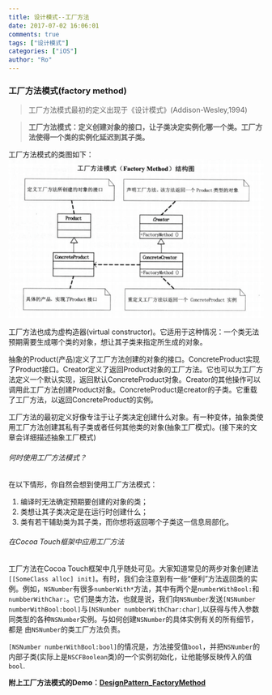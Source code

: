 ```yaml
---
title: 设计模式--工厂方法
date: 2017-07-02 16:06:01
comments: true
tags: ["设计模式"]
categories: ["iOS"]
author: "Ro"
---
```


### 工厂方法模式(factory method)
>工厂方法模式最初的定义出现于《设计模式》(Addison-Wesley,1994)

>__工厂方法模式：定义创建对象的接口，让子类决定实例化哪一个类。工厂方法使得一个类的实例化延迟到其子类。__

<!-- more -->

工厂方法模式的类图如下：
![工厂方法类图](/imgs/factoryMethod.png)

工厂方法也成为虚构造器(virtual constructor)。它适用于这种情况：一个类无法预期需要生成哪个类的对象，想让其子类来指定所生成的对象。

抽象的Product(产品)定义了工厂方法创建的对象的接口。ConcreteProduct实现了Product接口。Creator定义了返回Product对象的工厂方法。它也可以为工厂方法定义一个默认实现，返回默认ConcreteProduct对象。Creator的其他操作可以调用此工厂方法创建Product对象。ConcreteProduct是creator的子类。它重载了工厂方法，以返回ConcreteProduct的实例。

工厂方法的最初定义好像专注于让子类决定创建什么对象。有一种变体，抽象类使用工厂方法创建其私有子类或者任何其他类的对象(抽象工厂模式)。(接下来的文章会详细描述抽象工厂模式)

###### 何时使用工厂方法模式？
在以下情形，你自然会想到使用工厂方法模式：
1. 编译时无法确定预期要创建的对象的类；
2. 类想让其子类决定是在运行时创建什么；
3. 类有若干辅助类为其子类，而你想将返回哪个子类这一信息局部化。

###### 在Cocoa Touch框架中应用工厂方法

工厂方法在Cocoa Touch框架中几乎随处可见。大家知道常见的两步对象创建法`[[SomeClass alloc] init]`。有时，我们会注意到有一些“便利”方法返回类的实例。例如，`NSNumber`有很多`numberWith*`方法，其中有两个是`numberWithBool:`和`numbberWithChar:`。它们是类方法，也就是说，我们向`NSNumber`发送`[NSNumber numberWithBool:bool]`与`[NSNumber numbberWithChar:char]`,以获得与传入参数同类型的各种`NSNumber`实例。与如何创建`NSNumber`的具体实例有关的所有细节，都是 由`NSNumber`的类工厂方法负责。

`[NSNumber numberWithBool:bool]`的情况是，方法接受值`bool`，并把`NSNumber`的内部子类(实际上是`NSCFBoolean`类)的一个实例初始化，让他能够反映传入的值`bool`.

__附上工厂方法模式的Demo：[DesignPattern_FactoryMethod](https://github.com/RobberJJ/DesignPattern)__
